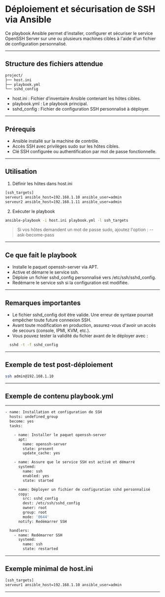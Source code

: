 # Déploiement et sécurisation de SSH via Ansible

Ce playbook Ansible permet d'installer, configurer et sécuriser le service OpenSSH Server sur une ou plusieurs machines cibles à l'aide d'un fichier de configuration personnalisé.

---

## Structure des fichiers attendue
```sh
project/
├── host.ini
├── playbook.yml
└── sshd_config
```
- host.ini : Fichier d’inventaire Ansible contenant les hôtes cibles.
- playbook.yml : Le playbook principal.
- sshd_config : Fichier de configuration SSH personnalisé à déployer.

---

## Prérequis

- Ansible installé sur la machine de contrôle.
- Accès SSH avec privilèges sudo sur les hôtes cibles.
- Clé SSH configurée ou authentification par mot de passe fonctionnelle.

---

## Utilisation

1. Définir les hôtes dans host.ini
```sh
[ssh_targets]
serveur1 ansible_host=192.168.1.10 ansible_user=admin
serveur2 ansible_host=192.168.1.11 ansible_user=admin
```

2. Exécuter le playbook
```sh
ansible-playbook -i host.ini playbook.yml -l ssh_targets
```
> Si vos hôtes demandent un mot de passe sudo, ajoutez l'option : --ask-become-pass

---

## Ce que fait le playbook

- Installe le paquet openssh-server via APT.
- Active et démarre le service ssh.
- Déploie un fichier sshd_config personnalisé vers /etc/ssh/sshd_config.
- Redémarre le service ssh si la configuration est modifiée.

---

## Remarques importantes

- Le fichier sshd_config doit être valide. Une erreur de syntaxe pourrait empêcher toute future connexion SSH.
- Avant toute modification en production, assurez-vous d'avoir un accès de secours (console, IPMI, KVM, etc.).
- Vous pouvez tester la validité du fichier avant de le déployer avec :
```sh
  sshd -t -f sshd_config
```
---

## Exemple de test post-déploiement
```sh
ssh admin@192.168.1.10
```
---

## Exemple de contenu playbook.yml

---
```sh
- name: Installation et configuration de SSH
  hosts: undefined_group
  become: yes
  tasks:

    - name: Installer le paquet openssh-server
      apt:
        name: openssh-server
        state: present
        update_cache: yes

    - name: Assure que le service SSH est activé et démarré
      systemd:
        name: ssh
        enabled: yes
        state: started

    - name: Déployer un fichier de configuration sshd personnalisé
      copy:
        src: sshd_config
        dest: /etc/ssh/sshd_config
        owner: root
        group: root
        mode: '0644'
      notify: Redémarrer SSH

  handlers:
    - name: Redémarrer SSH
      systemd:
        name: ssh
        state: restarted
```
---

## Exemple minimal de host.ini
```sh
[ssh_targets]
serveur1 ansible_host=192.168.1.10 ansible_user=admin
```
---

